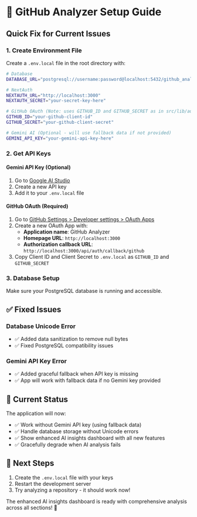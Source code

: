 # 🚀 GitHub Analyzer Setup Guide

## Quick Fix for Current Issues

### 1. **Create Environment File**
Create a `.env.local` file in the root directory with:

```bash
# Database
DATABASE_URL="postgresql://username:password@localhost:5432/github_analyzer"

# NextAuth
NEXTAUTH_URL="http://localhost:3000"
NEXTAUTH_SECRET="your-secret-key-here"

# GitHub OAuth (Note: uses GITHUB_ID and GITHUB_SECRET as in src/lib/auth.ts)
GITHUB_ID="your-github-client-id"
GITHUB_SECRET="your-github-client-secret"

# Gemini AI (Optional - will use fallback data if not provided)
GEMINI_API_KEY="your-gemini-api-key-here"
```

### 2. **Get API Keys**

#### **Gemini API Key (Optional)**
1. Go to [Google AI Studio](https://makersuite.google.com/app/apikey)
2. Create a new API key
3. Add it to your `.env.local` file

#### **GitHub OAuth (Required)**
1. Go to [GitHub Settings > Developer settings > OAuth Apps](https://github.com/settings/applications/new)
2. Create a new OAuth App with:
   - **Application name**: GitHub Analyzer
   - **Homepage URL**: `http://localhost:3000`
   - **Authorization callback URL**: `http://localhost:3000/api/auth/callback/github`
3. Copy Client ID and Client Secret to `.env.local` as `GITHUB_ID` and `GITHUB_SECRET`

### 3. **Database Setup**
Make sure your PostgreSQL database is running and accessible.

## ✅ **Fixed Issues**

### **Database Unicode Error**
- ✅ Added data sanitization to remove null bytes
- ✅ Fixed PostgreSQL compatibility issues

### **Gemini API Key Error**
- ✅ Added graceful fallback when API key is missing
- ✅ App will work with fallback data if no Gemini key provided

## 🎯 **Current Status**

The application will now:
- ✅ Work without Gemini API key (using fallback data)
- ✅ Handle database storage without Unicode errors
- ✅ Show enhanced AI insights dashboard with all new features
- ✅ Gracefully degrade when AI analysis fails

## 🚀 **Next Steps**

1. Create the `.env.local` file with your keys
2. Restart the development server
3. Try analyzing a repository - it should work now!

The enhanced AI insights dashboard is ready with comprehensive analysis across all sections! 🎉


